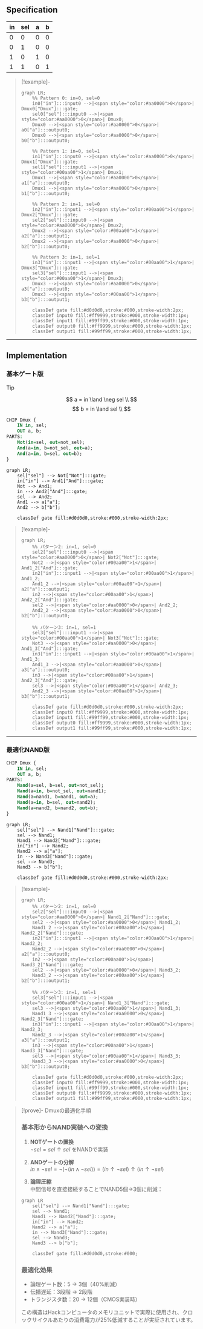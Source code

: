 ## Specification

| in | sel | a | b |
|----|-----|---|---|
| 0  | 0   | 0 | 0 |
| 0  | 1   | 0 | 0 |
| 1  | 0   | 1 | 0 |
| 1  | 1   | 0 | 1 |

> [!example]-
> ```mermaid
> graph LR;
>     %% Pattern 0: in=0, sel=0
>     in0["in"]:::input0 -->|<span style="color:#aa0000">0</span>| Dmux0["Dmux"]:::gate;
>     sel0["sel"]:::input0 -->|<span style="color:#aa0000">0</span>| Dmux0;
>     Dmux0 -->|<span style="color:#aa0000">0</span>| a0["a"]:::output0;
>     Dmux0 -->|<span style="color:#aa0000">0</span>| b0["b"]:::output0;
> 
>     %% Pattern 1: in=0, sel=1
>     in1["in"]:::input0 -->|<span style="color:#aa0000">0</span>| Dmux1["Dmux"]:::gate;
>     sel1["sel"]:::input1 -->|<span style="color:#00aa00">1</span>| Dmux1;
>     Dmux1 -->|<span style="color:#aa0000">0</span>| a1["a"]:::output0;
>     Dmux1 -->|<span style="color:#aa0000">0</span>| b1["b"]:::output0;
> 
>     %% Pattern 2: in=1, sel=0
>     in2["in"]:::input1 -->|<span style="color:#00aa00">1</span>| Dmux2["Dmux"]:::gate;
>     sel2["sel"]:::input0 -->|<span style="color:#aa0000">0</span>| Dmux2;
>     Dmux2 -->|<span style="color:#00aa00">1</span>| a2["a"]:::output1;
>     Dmux2 -->|<span style="color:#aa0000">0</span>| b2["b"]:::output0;
> 
>     %% Pattern 3: in=1, sel=1
>     in3["in"]:::input1 -->|<span style="color:#00aa00">1</span>| Dmux3["Dmux"]:::gate;
>     sel3["sel"]:::input1 -->|<span style="color:#00aa00">1</span>| Dmux3;
>     Dmux3 -->|<span style="color:#aa0000">0</span>| a3["a"]:::output0;
>     Dmux3 -->|<span style="color:#00aa00">1</span>| b3["b"]:::output1;
> 
>     classDef gate fill:#d0d0d0,stroke:#000,stroke-width:2px;
>     classDef input0 fill:#ff9999,stroke:#000,stroke-width:1px;
>     classDef input1 fill:#99ff99,stroke:#000,stroke-width:1px;
>     classDef output0 fill:#ff9999,stroke:#000,stroke-width:1px;
>     classDef output1 fill:#99ff99,stroke:#000,stroke-width:1px;
> ```

---
## Implementation
### 基本ゲート版
>[!tip]
>$$
>a = in \land \neg sel \\
>$$
>$$
>b = in \land sel \\
>$$

```vhdl
CHIP Dmux {
    IN in, sel;
    OUT a, b;
PARTS:
    Not(in=sel, out=not_sel);
    And(a=in, b=not_sel, out=a);
    And(a=in, b=sel, out=b);
}
```

```mermaid
graph LR;
    sel["sel"] --> Not["Not"]:::gate;
    in["in"] --> And1["And"]:::gate;
    Not --> And1;
    in --> And2["And"]:::gate;
    sel --> And2;
    And1 --> a["a"];
    And2 --> b["b"];
    
    classDef gate fill:#d0d0d0,stroke:#000,stroke-width:2px;
```

> [!example]-
> 
> ```mermaid
> graph LR;
>     %% パターン2: in=1, sel=0
>     sel2["sel"]:::input0 -->|<span style="color:#aa0000">0</span>| Not2["Not"]:::gate;
>     Not2 -->|<span style="color:#00aa00">1</span>| And1_2["And"]:::gate;
>     in2["in"]:::input1 -->|<span style="color:#00aa00">1</span>| And1_2;
>     And1_2 -->|<span style="color:#00aa00">1</span>| a2["a"]:::output1;
>     in2 -->|<span style="color:#00aa00">1</span>| And2_2["And"]:::gate;
>     sel2 -->|<span style="color:#aa0000">0</span>| And2_2;
>     And2_2 -->|<span style="color:#aa0000">0</span>| b2["b"]:::output0;
> 
>     %% パターン3: in=1, sel=1
>     sel3["sel"]:::input1 -->|<span style="color:#00aa00">1</span>| Not3["Not"]:::gate;
>     Not3 -->|<span style="color:#aa0000">0</span>| And1_3["And"]:::gate;
>     in3["in"]:::input1 -->|<span style="color:#00aa00">1</span>| And1_3;
>     And1_3 -->|<span style="color:#aa0000">0</span>| a3["a"]:::output0;
>     in3 -->|<span style="color:#00aa00">1</span>| And2_3["And"]:::gate;
>     sel3 -->|<span style="color:#00aa00">1</span>| And2_3;
>     And2_3 -->|<span style="color:#00aa00">1</span>| b3["b"]:::output1;
> 
>     classDef gate fill:#d0d0d0,stroke:#000,stroke-width:2px;
>     classDef input0 fill:#ff9999,stroke:#000,stroke-width:1px;
>     classDef input1 fill:#99ff99,stroke:#000,stroke-width:1px;
>     classDef output0 fill:#ff9999,stroke:#000,stroke-width:1px;
>     classDef output1 fill:#99ff99,stroke:#000,stroke-width:1px;
> ```

---

### 最適化NAND版
```vhdl
CHIP Dmux {
    IN in, sel;
    OUT a, b;
PARTS:
    Nand(a=sel, b=sel, out=not_sel);
    Nand(a=in, b=not_sel, out=nand1);
    Nand(a=nand1, b=nand1, out=a);
    Nand(a=in, b=sel, out=nand2);
    Nand(a=nand2, b=nand2, out=b);
}
```

```mermaid
graph LR;
    sel["sel"] --> Nand1["Nand"]:::gate;
    sel --> Nand1;
    Nand1 --> Nand2["Nand"]:::gate;
    in["in"] --> Nand2;
    Nand2 --> a["a"];
    in --> Nand3["Nand"]:::gate;
    sel --> Nand3;
    Nand3 --> b["b"];
    
    classDef gate fill:#d0d0d0,stroke:#000,stroke-width:2px;
```

>[!example]-
> ```mermaid
> graph LR;
>     %% パターン2: in=1, sel=0
>     sel2["sel"]:::input0 -->|<span style="color:#aa0000">0</span>| Nand1_2["Nand"]:::gate;
>     sel2 -->|<span style="color:#aa0000">0</span>| Nand1_2;
>     Nand1_2 -->|<span style="color:#00aa00">1</span>| Nand2_2["Nand"]:::gate;
>     in2["in"]:::input1 -->|<span style="color:#00aa00">1</span>| Nand2_2;
>     Nand2_2 -->|<span style="color:#aa0000">0</span>| a2["a"]:::output0;
>     in2 -->|<span style="color:#00aa00">1</span>| Nand3_2["Nand"]:::gate;
>     sel2 -->|<span style="color:#aa0000">0</span>| Nand3_2;
>     Nand3_2 -->|<span style="color:#00aa00">1</span>| b2["b"]:::output1;
> 
>     %% パターン3: in=1, sel=1
>     sel3["sel"]:::input1 -->|<span style="color:#00aa00">1</span>| Nand1_3["Nand"]:::gate;
>     sel3 -->|<span style="color:#00aa00">1</span>| Nand1_3;
>     Nand1_3 -->|<span style="color:#aa0000">0</span>| Nand2_3["Nand"]:::gate;
>     in3["in"]:::input1 -->|<span style="color:#00aa00">1</span>| Nand2_3;
>     Nand2_3 -->|<span style="color:#00aa00">1</span>| a3["a"]:::output1;
>     in3 -->|<span style="color:#00aa00">1</span>| Nand3_3["Nand"]:::gate;
>     sel3 -->|<span style="color:#00aa00">1</span>| Nand3_3;
>     Nand3_3 -->|<span style="color:#aa0000">0</span>| b3["b"]:::output0;
> 
>     classDef gate fill:#d0d0d0,stroke:#000,stroke-width:2px;
>     classDef input0 fill:#ff9999,stroke:#000,stroke-width:1px;
>     classDef input1 fill:#99ff99,stroke:#000,stroke-width:1px;
>     classDef output0 fill:#ff9999,stroke:#000,stroke-width:1px;
>     classDef output1 fill:#99ff99,stroke:#000,stroke-width:1px;
> ```

>[!prove]- Dmuxの最適化手順
> ### 基本形からNAND実装への変換
> 1. **NOTゲートの置換**  
> $\neg sel = sel \uparrow sel$ をNANDで実装
> 
> 1. **ANDゲートの分解**  
> $in \land \neg sel = \neg(\neg(in \land \neg sel)) = (in \uparrow \neg sel) \uparrow (in \uparrow \neg sel)$
> 
> 1. **論理圧縮**  
> 中間信号を直接接続することでNAND5個→3個に削減：
> ```mermaid
> graph LR
>     sel["sel"] --> Nand1["Nand"]:::gate;
>     sel --> Nand1;
>     Nand1 --> Nand2["Nand"]:::gate;
>     in["in"] --> Nand2;
>     Nand2 --> a["a"];
>     in --> Nand3["Nand"]:::gate;
>     sel --> Nand3;
>     Nand3 --> b["b"];
> 
>     classDef gate fill:#d0d0d0,stroke:#000;
> ```
> 
> ### 最適化効果
> - 論理ゲート数：5 → 3個（40%削減）
> - 伝播遅延：3段階 → 2段階
> - トランジスタ数：20 → 12個（CMOS実装時）  
> 
> この構造はHackコンピュータのメモリユニットで実際に使用され、クロックサイクルあたりの消費電力が25%低減することが実証されています。